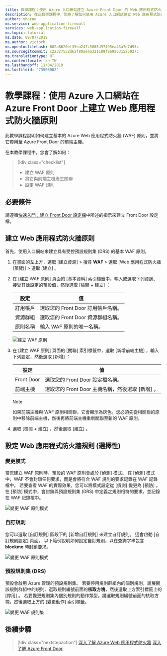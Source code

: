 ```yaml
---
title: 教學課程：使用 Azure 入口網站建立 Azure Front Door 的 Web 應用程式防火牆原則
description: 在此教學課程中，您將了解如何使用 Azure 入口網站建立 Web 應用程式防火牆 (WAF) 原則。
author: vhorne
ms.service: web-application-firewall
services: web-application-firewall
ms.topic: tutorial
ms.date: 09/07/2019
ms.author: victorh
ms.openlocfilehash: 602a8620ef35ea247c5865d97495ea43a7d7d93c
ms.sourcegitcommit: c22327552d62f88aeaa321189f9b9a631525027c
ms.translationtype: HT
ms.contentlocale: zh-TW
ms.lasthandoff: 11/04/2019
ms.locfileid: "73508902"
---
```

# <a name="tutorial-create-a-web-application-firewall-policy-on-azure-front-door-using-the-azure-portal"></a>教學課程：使用 Azure 入口網站在 Azure Front Door 上建立 Web 應用程式防火牆原則

此教學課程說明如何建立基本的 Azure Web 應用程式防火牆 (WAF) 原則，並將它套用至 Azure Front Door 的前端主機。

在本教學課程中，您會了解如何：

> [!div class="checklist"]
> * 建立 WAF 原則
> * 將它與前端主機產生關聯
> * 設定 WAF 規則

## <a name="prerequisites"></a>必要條件

請遵循[快速入門：建立 Front Door 設定檔](../../frontdoor/quickstart-create-front-door.md)中所述的指示來建立 Front Door 設定檔。 

## <a name="create-a-web-application-firewall-policy"></a>建立 Web 應用程式防火牆原則

首先，使用入口網站來建立具有受控預設規則集 (DRS) 的基本 WAF 原則。 

1. 在畫面的左上方，選取 [建立資源]  > 搜尋 **WAF** > 選取 [Web 應用程式防火牆 (預覽)]  > 選取 [建立]  。
2. 在 [建立 WAF 原則]  頁面的 [基本資料]  索引標籤中，輸入或選取下列資訊、接受其餘設定的預設值，然後選取 [檢閱 + 建立]  ：

    | 設定                 | 值                                              |
    | ---                     | ---                                                |
    | 訂用帳戶            |選取您的 Front Door 訂用帳戶名稱。|
    | 資源群組          |選取您的 Front Door 資源群組名稱。|
    | 原則名稱             |輸入 WAF 原則的唯一名稱。|

   ![建立 WAF 原則](../media/waf-front-door-create-portal/basic.png)

3. 在 [建立 WAF 原則]  頁面的 [關聯]  索引標籤中，選取 [新增前端主機]  ，輸入下列設定，然後選取 [新增]  ：

    | 設定                 | 值                                              |
    | ---                     | ---                                                |
    | Front Door              | 選取您的 Front Door 設定檔名稱。|
    | 前端主機           | 選取您的 Front Door 主機名稱，然後選取 [新增]  。|
    
    > [!NOTE]
    > 如果前端主機與 WAF 原則相關聯，它會顯示為灰色。您必須先從相關聯的原則中移除前端主機，然後再將前端主機重新關聯至新的 WAF 原則。
1. 選取 [檢閱 + 建立]  ，然後選取 [建立]  。

## <a name="configure-web-application-firewall-rules-optional"></a>設定 Web 應用程式防火牆規則 (選擇性)

### <a name="change-mode"></a>變更模式

當您建立 WAF 原則時，預設的 WAF 原則會處於 [偵測]  模式。 在 [偵測]  模式中，WAF 不會封鎖任何要求，而是會將符合 WAF 規則的要求記錄在 WAF 記錄檔中。
若要查看 WAF 的實際效果，您可以將模式設定從 [偵測]  變更為 [預防]  。 在 [預防]  模式中，會封鎖與預設規則集 (DRS) 中定義之規則相符的要求，並記錄在 WAF 記錄檔中。

 ![變更 WAF 原則模式](../media/waf-front-door-create-portal/policy.png)

### <a name="custom-rules"></a>自訂規則

您可以選取 [自訂規則]  區段下的 [新增自訂規則]  來建立自訂規則。 這會啟動 [自訂規則設定] 頁面。 以下範例說明如何設定自訂規則，以在查詢字串包含 **blockme** 時封鎖要求。

![變更 WAF 原則模式](../media/waf-front-door-create-portal/customquerystring2.png)

### <a name="default-rule-set-drs"></a>預設規則集 (DRS)

預設會啟用 Azure 管理的預設規則集。 若要停用規則群組內的個別規則，請展開該規則群組中的規則、選取規則編號前面的**核取方塊**，然後選取上方索引標籤上的 [停用]  。 若要變更規則集內個別規則的動作類型，請選取規則編號前面的核取方塊，然後選取上方的 [變更動作]  索引標籤。

 ![變更 WAF 規則集](../media/waf-front-door-create-portal/managed2.png)

## <a name="next-steps"></a>後續步驟

> [!div class="nextstepaction"]
> [深入了解 Azure Web 應用程式防火牆](../overview.md)
> [深入了解 Azure Front Door](../../frontdoor/front-door-overview.md)